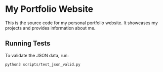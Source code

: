 # My Portfolio Website

This is the source code for my personal portfolio website. It showcases my projects and provides information about me.
## Running Tests

To validate the JSON data, run:

```bash
python3 scripts/test_json_valid.py
```

